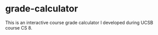 # grade-calculator
This is an interactive course grade calculator I developed during UCSB course CS 8.
